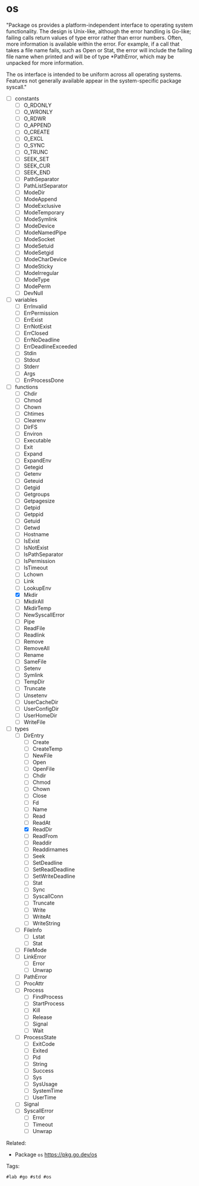 # os

"Package os provides a platform-independent interface to operating system
functionality. The design is Unix-like, although the error handling is
Go-like; failing calls return values of type error rather than error
numbers. Often, more information is available within the error. For
example, if a call that takes a file name fails, such as Open or Stat,
the error will include the failing file name when printed and will be of
type \*PathError, which may be unpacked for more information.

The os interface is intended to be uniform across all operating systems.
Features not generally available appear in the system-specific package
syscall."

* [ ] constants
	* [ ] O_RDONLY
	* [ ] O_WRONLY
	* [ ] O_RDWR
	* [ ] O_APPEND
	* [ ] O_CREATE
	* [ ] O_EXCL
	* [ ] O_SYNC
	* [ ] O_TRUNC
	* [ ] SEEK_SET
	* [ ] SEEK_CUR
	* [ ] SEEK_END
	* [ ] PathSeparator
	* [ ] PathListSeparator
	* [ ] ModeDir
	* [ ] ModeAppend
	* [ ] ModeExclusive
	* [ ] ModeTemporary
	* [ ] ModeSymlink
	* [ ] ModeDevice
	* [ ] ModeNamedPipe
	* [ ] ModeSocket
	* [ ] ModeSetuid
	* [ ] ModeSetgid
	* [ ] ModeCharDevice
	* [ ] ModeSticky
	* [ ] ModeIrregular
	* [ ] ModeType
	* [ ] ModePerm
	* [ ] DevNull
* [ ] variables
	* [ ] ErrInvalid
	* [ ] ErrPermission
	* [ ] ErrExist
	* [ ] ErrNotExist
	* [ ] ErrClosed
	* [ ] ErrNoDeadline
	* [ ] ErrDeadlineExceeded
	* [ ] Stdin
	* [ ] Stdout
	* [ ] Stderr
	* [ ] Args
	* [ ] ErrProcessDone
* [ ] functions
	* [ ] Chdir
	* [ ] Chmod
	* [ ] Chown
	* [ ] Chtimes
	* [ ] Clearenv
	* [ ] DirFS
	* [ ] Environ
	* [ ] Executable
	* [ ] Exit
	* [ ] Expand
	* [ ] ExpandEnv
	* [ ] Getegid
	* [ ] Getenv
	* [ ] Geteuid
	* [ ] Getgid
	* [ ] Getgroups
	* [ ] Getpagesize
	* [ ] Getpid
	* [ ] Getppid
	* [ ] Getuid
	* [ ] Getwd
	* [ ] Hostname
	* [ ] IsExist
	* [ ] IsNotExist
	* [ ] IsPathSeparator
	* [ ] IsPermission
	* [ ] IsTimeout
	* [ ] Lchown
	* [ ] Link
	* [ ] LookupEnv
	* [X] Mkdir
	* [ ] MkdirAll
	* [ ] MkdirTemp
	* [ ] NewSyscallError
	* [ ] Pipe
	* [ ] ReadFile
	* [ ] Readlink
	* [ ] Remove
	* [ ] RemoveAll
	* [ ] Rename
	* [ ] SameFile
	* [ ] Setenv
	* [ ] Symlink
	* [ ] TempDir
	* [ ] Truncate
	* [ ] Unsetenv
	* [ ] UserCacheDir
	* [ ] UserConfigDir
	* [ ] UserHomeDir
	* [ ] WriteFile
* [ ] types
	* [ ] DirEntry
		* [ ] Create
		* [ ] CreateTemp
		* [ ] NewFile
		* [ ] Open
		* [ ] OpenFile
		* [ ] Chdir
		* [ ] Chmod
		* [ ] Chown
		* [ ] Close
		* [ ] Fd
		* [ ] Name
		* [ ] Read
		* [ ] ReadAt
		* [X] ReadDir
		* [ ] ReadFrom
		* [ ] Readdir
		* [ ] Readdirnames
		* [ ] Seek
		* [ ] SetDeadline
		* [ ] SetReadDeadline
		* [ ] SetWriteDeadline
		* [ ] Stat
		* [ ] Sync
		* [ ] SyscallConn
		* [ ] Truncate
		* [ ] Write
		* [ ] WriteAt
		* [ ] WriteString
	* [ ] FileInfo
		* [ ] Lstat
		* [ ] Stat
	* [ ] FileMode
	* [ ] LinkError
		* [ ] Error
		* [ ] Unwrap
	* [ ] PathError
	* [ ] ProcAttr
	* [ ] Process
		* [ ] FindProcess
		* [ ]	StartProcess
		* [ ] Kill
		* [ ] Release
		* [ ] Signal
		* [ ] Wait
	* [ ] ProcessState
		* [ ] ExitCode
		* [ ] Exited
		* [ ] Pid
		* [ ] String
		* [ ] Success
		* [ ] Sys
		* [ ] SysUsage
		* [ ] SystemTime
		* [ ] UserTime
	* [ ] Signal
	* [ ] SyscallError
		* [ ] Error
		* [ ] Timeout
		* [ ] Unwrap

Related:

* Package `os`
	<https://pkg.go.dev/os>

Tags:

	#lab #go #std #os
